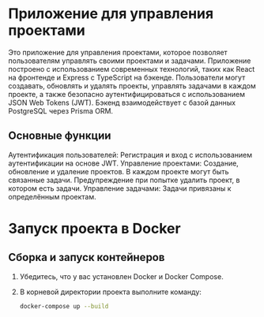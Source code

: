 # Приложение для управления проектами
Это приложение для управления проектами, которое позволяет пользователям управлять своими проектами и задачами. Приложение построено с использованием современных технологий, таких как React на фронтенде и Express с TypeScript на бэкенде. Пользователи могут создавать, обновлять и удалять проекты, управлять задачами в каждом проекте, а также безопасно аутентифицироваться с использованием JSON Web Tokens (JWT). Бэкенд взаимодействует с базой данных PostgreSQL через Prisma ORM.

## Основные функции
Аутентификация пользователей: Регистрация и вход с использованием аутентификации на основе JWT.
Управление проектами:
Создание, обновление и удаление проектов.
В каждом проекте могут быть связанные задачи.
Предупреждение при попытке удалить проект, в котором есть задачи.
Управление задачами:
Задачи привязаны к определённым проектам.

# Запуск проекта в Docker

## Сборка и запуск контейнеров

1. Убедитесь, что у вас установлен Docker и Docker Compose.
2. В корневой директории проекта выполните команду:

   ```bash
   docker-compose up --build
